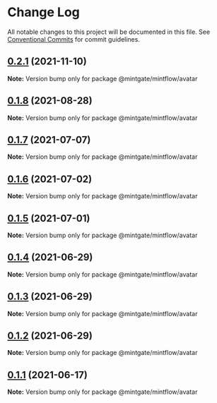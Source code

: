 # Change Log

All notable changes to this project will be documented in this file.
See [Conventional Commits](https://conventionalcommits.org) for commit guidelines.

## [0.2.1](https://github.com/vechai/vechaiui/compare/@mintgate/mintflow/avatar@0.1.8...@mintgate/mintflow/avatar@0.2.1) (2021-11-10)

**Note:** Version bump only for package @mintgate/mintflow/avatar





## [0.1.8](https://github.com/vechai/vechaiui/compare/@mintgate/mintflow/avatar@0.1.7...@mintgate/mintflow/avatar@0.1.8) (2021-08-28)

**Note:** Version bump only for package @mintgate/mintflow/avatar





## [0.1.7](https://github.com/vechai/vechaiui/compare/@mintgate/mintflow/avatar@0.1.6...@mintgate/mintflow/avatar@0.1.7) (2021-07-07)

**Note:** Version bump only for package @mintgate/mintflow/avatar





## [0.1.6](https://github.com/vechai/vechaiui/compare/@mintgate/mintflow/avatar@0.1.5...@mintgate/mintflow/avatar@0.1.6) (2021-07-02)

**Note:** Version bump only for package @mintgate/mintflow/avatar





## [0.1.5](https://github.com/vechai/vechaiui/compare/@mintgate/mintflow/avatar@0.1.4...@mintgate/mintflow/avatar@0.1.5) (2021-07-01)

**Note:** Version bump only for package @mintgate/mintflow/avatar





## [0.1.4](https://github.com/vechai/vechaiui/compare/@mintgate/mintflow/avatar@0.1.3...@mintgate/mintflow/avatar@0.1.4) (2021-06-29)

**Note:** Version bump only for package @mintgate/mintflow/avatar





## [0.1.3](https://github.com/vechai/vechaiui/compare/@mintgate/mintflow/avatar@0.1.2...@mintgate/mintflow/avatar@0.1.3) (2021-06-29)

**Note:** Version bump only for package @mintgate/mintflow/avatar





## [0.1.2](https://github.com/vechai/vechaiui/compare/@mintgate/mintflow/avatar@0.1.1...@mintgate/mintflow/avatar@0.1.2) (2021-06-29)

**Note:** Version bump only for package @mintgate/mintflow/avatar





## [0.1.1](https://github.com/vechai/vechaiui/compare/@mintgate/mintflow/avatar@0.1.0...@mintgate/mintflow/avatar@0.1.1) (2021-06-17)

**Note:** Version bump only for package @mintgate/mintflow/avatar
